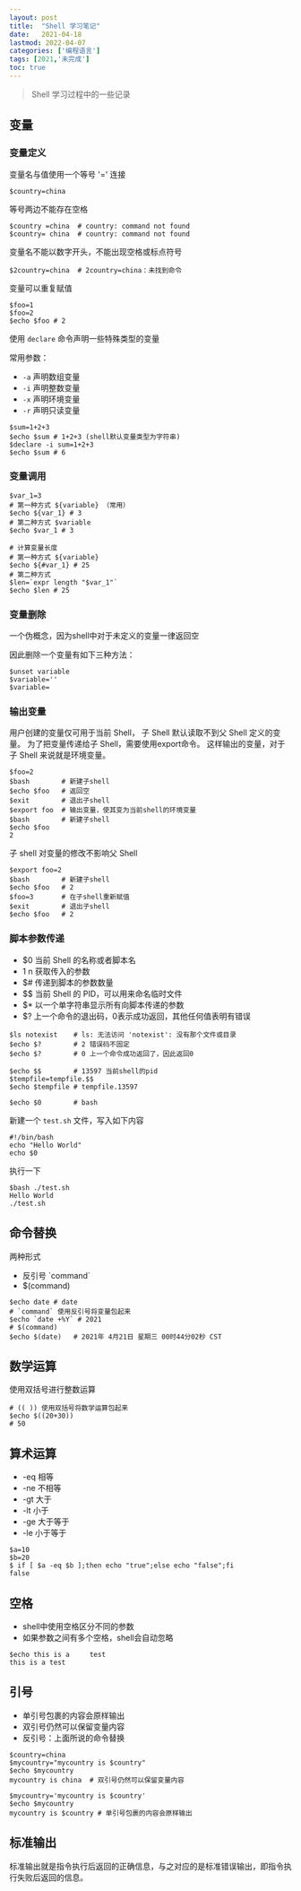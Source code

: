 ```yaml
---
layout: post
title:  "Shell 学习笔记"
date:   2021-04-18
lastmod: 2022-04-07
categories: ['编程语言']
tags: [2021,'未完成']
toc: true
---
```



> Shell 学习过程中的一些记录

## 变量


### 变量定义

变量名与值使用一个等号 '=' 连接

```shell
$country=china
```
等号两边不能存在空格
```shell
$country =china  # country: command not found
$country= china  # country: command not found
```
变量名不能以数字开头，不能出现空格或标点符号
```shell
$2country=china  # 2country=china：未找到命令
```

变量可以重复赋值
```shell
$foo=1
$foo=2
$echo $foo # 2
```

使用 `declare` 命令声明一些特殊类型的变量

常用参数：
- `-a` 声明数组变量
- `-i` 声明整数变量
- `-x` 声明环境变量
- `-r` 声明只读变量

```shell
$sum=1+2+3
$echo $sum # 1+2+3 (shell默认变量类型为字符串)
$declare -i sum=1+2+3
$echo $sum # 6
```


### 变量调用

```shell
$var_1=3
# 第一种方式 ${variable} （常用）
$echo ${var_1} # 3
# 第二种方式 $variable
$echo $var_1 # 3

# 计算变量长度
# 第一种方式 ${variable}
$echo ${#var_1} # 25
# 第二种方式
$len=`expr length "$var_1"`
$echo $len # 25
```


### 变量删除

一个伪概念，因为shell中对于未定义的变量一律返回空

因此删除一个变量有如下三种方法：
```shell
$unset variable
$variable=''
$variable=
```

### 输出变量

用户创建的变量仅可用于当前 Shell，
子 Shell 默认读取不到父 Shell 定义的变量。
为了把变量传递给子 Shell，需要使用export命令。
这样输出的变量，对于子 Shell 来说就是环境变量。

```shell
$foo=2
$bash        # 新建子shell
$echo $foo   # 返回空
$exit        # 退出子shell
$export foo  # 输出变量，使其变为当前shell的环境变量
$bash        # 新建子shell
$echo $foo   
2
```

子 shell 对变量的修改不影响父 Shell
```shell
$export foo=2
$bash        # 新建子shell
$echo $foo   # 2
$foo=3       # 在子shell重新赋值
$exit        # 退出子shell
$echo $foo   # 2
```

### 脚本参数传递

- $0 当前 Shell 的名称或者脚本名
- $1~$n 获取传入的参数
- $# 传递到脚本的参数数量
- $$ 当前 Shell 的 PID，可以用来命名临时文件
- $* 以一个单字符串显示所有向脚本传递的参数
- $? 上一个命令的退出码，0表示成功返回，其他任何值表明有错误



```shell
$ls notexist    # ls: 无法访问 'notexist': 没有那个文件或目录
$echo $?        # 2 错误码不固定
$echo $?        # 0 上一个命令成功返回了，因此返回0

$echo $$        # 13597 当前shell的pid
$tempfile=tempfile.$$
$echo $tempfile # tempfile.13597

$echo $0        # bash
```

新建一个 `test.sh` 文件，写入如下内容

```
#!/bin/bash
echo "Hello World"
echo $0
```

执行一下

```shell
$bash ./test.sh
Hello World
./test.sh
```


## 命令替换

两种形式 

- 反引号 \`command\`
- $(command)


```shell
$echo date # date
# `command` 使用反引号将变量包起来
$echo `date +%Y` # 2021
# $(command)
$echo $(date)   # 2021年 4月21日 星期三 00时44分02秒 CST
```

## 数学运算

使用双括号进行整数运算

```shell
# (( )) 使用双括号将数学运算包起来
$echo $((20+30))
# 50
```

## 算术运算

- -eq 相等
- -ne 不相等
- -gt 大于
- -lt 小于
- -ge 大于等于
- -le 小于等于

```shell
$a=10
$b=20
$ if [ $a -eq $b ];then echo "true";else echo "false";fi
false
```

## 空格

- shell中使用空格区分不同的参数
- 如果参数之间有多个空格，shell会自动忽略

```shell
$echo this is a     test
this is a test
```

## 引号

- 单引号包裹的内容会原样输出
- 双引号仍然可以保留变量内容
- 反引号：上面所说的命令替换

```shell
$country=china
$mycountry="mycountry is $country"
$echo $mycountry
mycountry is china  # 双引号仍然可以保留变量内容

$mycountry='mycountry is $country'
$echo $mycountry
mycountry is $country # 单引号包裹的内容会原样输出
```

## 标准输出

标准输出就是指令执行后返回的正确信息，与之对应的是标准错误输出，即指令执行失败后返回的信息。




